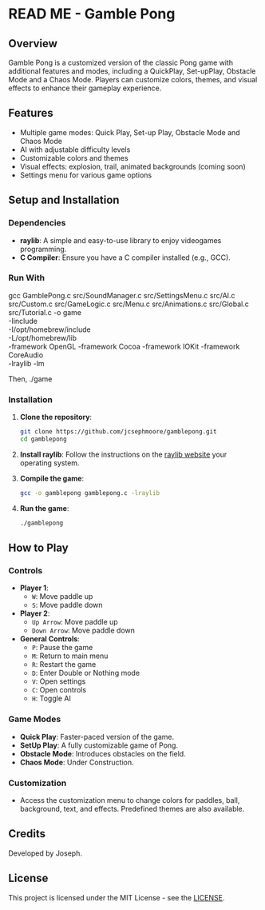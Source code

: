 # READ ME - Gamble Pong
## Overview
Gamble Pong is a customized version of the classic Pong game with additional features and modes, including a QuickPlay, Set-upPlay, Obstacle Mode and a Chaos Mode. Players can customize colors, themes, and visual effects to enhance their gameplay experience.

## Features
- Multiple game modes: Quick Play, Set-up Play, Obstacle Mode and Chaos Mode
- AI with adjustable difficulty levels
- Customizable colors and themes
- Visual effects: explosion, trail, animated backgrounds (coming soon)
- Settings menu for various game options

## Setup and Installation

### Dependencies
- **raylib**: A simple and easy-to-use library to enjoy videogames programming.
- **C Compiler**: Ensure you have a C compiler installed (e.g., GCC).

### Run With
gcc GamblePong.c src/SoundManager.c src/SettingsMenu.c src/AI.c src/Custom.c src/GameLogic.c src/Menu.c src/Animations.c src/Global.c src/Tutorial.c -o game \
-Iinclude \
-I/opt/homebrew/include \
-L/opt/homebrew/lib \
-framework OpenGL -framework Cocoa -framework IOKit -framework CoreAudio \
-lraylib -lm

Then,
  ./game

### Installation
1. **Clone the repository**:
    ```sh
    git clone https://github.com/jcsephmoore/gamblepong.git
    cd gamblepong
    ```

2. **Install raylib**:
    Follow the instructions on the [raylib website](https://www.raylibr) your operating system.

3. **Compile the game**:
    ```sh
    gcc -o gamblepong gamblepong.c -lraylib
    ```

4. **Run the game**:
    ```sh
    ./gamblepong
    ```

## How to Play

### Controls
- **Player 1**: 
  - `W`: Move paddle up
  - `S`: Move paddle down
- **Player 2**: 
  - `Up Arrow`: Move paddle up
  - `Down Arrow`: Move paddle down
- **General Controls**:
  - `P`: Pause the game
  - `M`: Return to main menu
  - `R`: Restart the game
  - `D`: Enter Double or Nothing mode
  - `V`: Open settings
  - `C`: Open controls
  - `H`: Toggle AI

### Game Modes
- **Quick Play**: Faster-paced version of the game.
- **SetUp Play**: A fully customizable game of Pong.
- **Obstacle Mode**: Introduces obstacles on the field.
- **Chaos Mode**: Under Construction.


### Customization
- Access the customization menu to change colors for paddles, ball, background, text, and effects. Predefined themes are also available.

## Credits
Developed by Joseph.

## License
This project is licensed under the MIT License - see the [LICENSE](LICENSEdetails).
